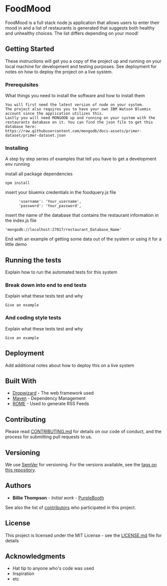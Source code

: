 # FoodMood

FoodMood is a full stack node js application that allows users to enter their mood in and a list of restaurants is generated that suggests both healthy and unhealthy choices. The list differs depending on your mood!

## Getting Started

These instructions will get you a copy of the project up and running on your local machine for development and testing purposes. See deployment for notes on how to deploy the project on a live system.

### Prerequisites

What things you need to install the software and how to install them

```
You will first need the latest version of node on your system. 
The project also requires you to have your own IBM Watson Bluemix account since the application utilizes this. 
Lastly you will need MONGODB up and running on your system with the restaurants database on it. You can find the json file to get this database here:
https://raw.githubusercontent.com/mongodb/docs-assets/primer-dataset/primer-dataset.json
```

### Installing

A step by step series of examples that tell you have to get a development env running

install all package dependencies 

```
npm install
```

insert your bluemix credentials in the foodquery.js file
```
      'username': 'Your_username',
      'password': 'Your_password',
```
insert the name of the database that contains the restaurant information in the index.js file
```
'mongodb://localhost:27017/restaurant_Database_Name'
```

End with an example of getting some data out of the system or using it for a little demo

## Running the tests

Explain how to run the automated tests for this system

### Break down into end to end tests

Explain what these tests test and why

```
Give an example
```

### And coding style tests

Explain what these tests test and why

```
Give an example
```

## Deployment

Add additional notes about how to deploy this on a live system

## Built With

* [Dropwizard](http://www.dropwizard.io/1.0.2/docs/) - The web framework used
* [Maven](https://maven.apache.org/) - Dependency Management
* [ROME](https://rometools.github.io/rome/) - Used to generate RSS Feeds

## Contributing

Please read [CONTRIBUTING.md](https://gist.github.com/PurpleBooth/b24679402957c63ec426) for details on our code of conduct, and the process for submitting pull requests to us.

## Versioning

We use [SemVer](http://semver.org/) for versioning. For the versions available, see the [tags on this repository](https://github.com/your/project/tags). 

## Authors

* **Billie Thompson** - *Initial work* - [PurpleBooth](https://github.com/PurpleBooth)

See also the list of [contributors](https://github.com/your/project/contributors) who participated in this project.

## License

This project is licensed under the MIT License - see the [LICENSE.md](LICENSE.md) file for details

## Acknowledgments

* Hat tip to anyone who's code was used
* Inspiration
* etc
